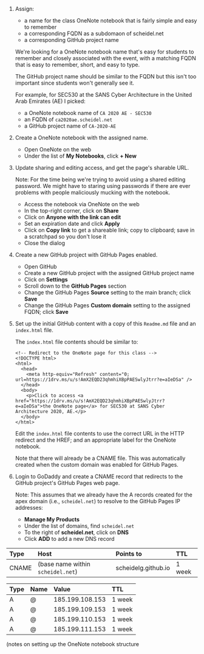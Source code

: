 1. Assign:

    - a name for the class OneNote notebook that is fairly simple and easy to remember
    - a corresponding FQDN as a subdomaon of scheidel.net
    - a corresponding GitHub project name

   We're looking for a OneNote notebook name that's easy for students to remember and closely associated with the event, with a matching FQDN that is easy to remember, short, and easy to type.

   The GitHub project name should be similar to the FQDN but this isn't too important since students won't generally see it.

   For example, for SEC530 at the SANS Cyber Architecture in the United Arab Emirates (AE) I picked:

    - a OneNote notebook name of `CA 2020 AE - SEC530`
    - an FQDN of `ca2020ae.scheidel.net`
    - a GitHub project name of `CA-2020-AE`

2. Create a OneNote notebook with the assigned name.

    - Open OneNote on the web
    - Under the list of **My Notebooks**, click **+ New**

3. Update sharing and editing access, and get the page's sharable URL.

   Note: For the time being we're trying to avoid using a shared editing password. We might have to staring using passwords if there are ever problems with people maliciously mucking with the notebook.

    - Access the notebook via OneNote on the web
    - In the top-right corner, click on **Share**
    - Click on **Anyone with the link can edit**
    - Set an expiration date and click **Apply**
    - Click on **Copy link** to get a shareable link; copy to clipboard; save in a scratchpad so you don't lose it
    - Close the dialog

 4. Create a new GitHub project with GitHub Pages enabled.

     - Open GitHub
     - Create a new GitHub project with the assigned GitHub project name
     - Click on **Settings**
     - Scroll down to the **GitHub Pages** section
     - Change the GitHub Pages **Source** setting to the main branch; click **Save**
     - Change the GitHub Pages **Custom domain** setting to the assigned FQDN; click **Save**

 5. Set up the initial GitHub content with a copy of this `Readme.md` file and an `index.html` file.

    The `index.html` file contents should be similar to:

        <!-- Redirect to the OneNote page for this class -->
        <!DOCTYPE html>
        <html>
          <head>
            <meta http-equiv="Refresh" content="0; url=https://1drv.ms/u/s!AmX2EQD23qhmhiXBpPAESwlyJtrr?e=aIeDSa" />
          </head>
          <body>
            <p>Click to access <a href="https://1drv.ms/u/s!AmX2EQD23qhmhiXBpPAESwlyJtrr?e=aIeDSa">the OneNote page</a> for SEC530 at SANS Cyber Architecture 2020, AE.</p>
          </body>
        </html>

    Edit the `index.html` file contents to use the correct URL in the HTTP redirect and the HREF; and an appropriate label for the OneNote notebook. 

    Note that there will already be a CNAME file. This was automatically created when the custom domain was enabled for GitHub Pages.

 6. Login to GoDaddy and create a CNAME record that redirects to the GitHub project's GitHub Pages web page.
 
    Note: This assumes that we already have the A records created for the apex domain (i.e., `scheidel.net`) to resolve to the GitHub Pages IP addresses:

     - **Manage My Products**
     - Under the list of domains, find `scheidel.net`
     - To the right of **scheidel.net**, click on **DNS**
     - Click **ADD** to add a new DNS record

| Type | Host | Points to | TTL |
| :--- | :--- | :--- | :--- |
| CNAME | (base name within `scheidel.net`) | scheidelg.github.io | 1 week |

| Type | Name | Value | TTL |
| :--- | :--- | :--- | :--- |
| A | @ | 185.199.108.153 | 1 week |
| A | @ | 185.199.109.153 | 1 week |
| A | @ | 185.199.110.153 | 1 week |
| A | @ | 185.199.111.153 | 1 week |


 (notes on setting up the OneNote notebook structure
